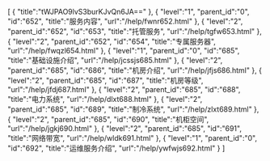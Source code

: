 [
	{
		"title":"tWJPAO9lvS3burKJvQn6JA=="
	},
	{
		"level":"1",
		"parent_id":"0",
		"id":"652",
		"title":"服务内容",
		"url":"/help/fwnr652.html"
	},
	{
		"level":"2",
		"parent_id":"652",
		"id":"653",
		"title":"托管服务",
		"url":"/help/tgfw653.html"
	},
	{
		"level":"2",
		"parent_id":"652",
		"id":"654",
		"title":"专属服务器",
		"url":"/help/fwqzl654.html"
	},
	{
		"level":"1",
		"parent_id":"0",
		"id":"685",
		"title":"基础设施介绍",
		"url":"/help/jcssjs685.html"
	},
	{
		"level":"2",
		"parent_id":"685",
		"id":"686",
		"title":"机房介绍",
		"url":"/help/jfjs686.html"
	},
	{
		"level":"2",
		"parent_id":"685",
		"id":"687",
		"title":"机房等级",
		"url":"/help/jfdj687.html"
	},
	{
		"level":"2",
		"parent_id":"685",
		"id":"688",
		"title":"电力系统",
		"url":"/help/dlxt688.html"
	},
	{
		"level":"2",
		"parent_id":"685",
		"id":"689",
		"title":"制冷系统",
		"url":"/help/zlxt689.html"
	},
	{
		"level":"2",
		"parent_id":"685",
		"id":"690",
		"title":"机柜空间",
		"url":"/help/jgkj690.html"
	},
	{
		"level":"2",
		"parent_id":"685",
		"id":"691",
		"title":"网络带宽",
		"url":"/help/wldk691.html"
	},
	{
		"level":"1",
		"parent_id":"0",
		"id":"692",
		"title":"运维服务介绍",
		"url":"/help/ywfwjs692.html"
	}
]